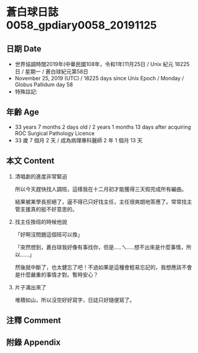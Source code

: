 [_metadata_:encoding]: - "utf-8"
[_metadata_:fileformat]: - "markdown"
[_metadata_:MIME_type]: - "text/plain"
[_metadata_:markdown_version]: - "commonmark version 0.29"
[_metadata_:markdown_spec]: - "https://spec.commonmark.org/0.29/"

# 蒼白球日誌0058_gpdiary0058_20191125 #

## 日期 Date ##

* 世界協調時間2019年(中華民國108年，令和1年)11月25日 / Unix 紀元 18225 日 / 星期一 / 蒼白球紀元第58日
* November 25, 2019 (UTC) / 18225 days since Unix Epoch / Monday / Globus Pallidum day 58
* 特殊註記:

## 年齡 Age ##

* 33 years 7 months 2 days old / 2 years 1 months 13 days after acquiring ROC Surgical Pathology Licence
* 33 歲 7 個月 2 天 / 成為病理專科醫師 2 年 1 個月 13 天

## 本文 Content ##

1. 清唱劇的進度非常緊迫

    所以今天趕快找人調班，這樣我在十二月初才能獲得三天假完成所有編曲。

    結果被某學長拒絕了，逼不得已只好找主任，主任很爽朗地答應了。常常找主管支援真的挺不好意思的。

2. 找主任換班的時候他說

    「好啊沒問題這個班可以換」

    「突然想到，蒼白球我好像有事找你，但是.....ㄟ.....想不出來是什麼事情，所以......」

    然後就中斷了，也太健忘了吧！不過如果是這種會輕易忘記的，我想應該不會是什麼嚴重的事情才對。暫時安心？

3. 片子滿出來了

    堆積如山，所以沒空好好寫字，日誌只好隨便寫了。
    
## 注釋 Comment ##

## 附錄 Appendix ##

